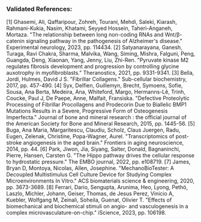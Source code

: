 ### Validated References: 
[1] Ghasemi, Ali, Qaffaripour, Zohreh, Tourani, Mehdi, Saleki, Kiarash, Rahmani-Kukia, Nasim, Khatami, Seyyed Hossein, Taheri-Anganeh, Mortaza. "The relationship between long non-coding RNAs and Wnt/β-catenin signaling pathway in the pathogenesis of Alzheimer's disease." Experimental neurology, 2023, pp. 114434.
[2] Satyanarayana, Ganesh, Turaga, Ravi Chakra, Sharma, Malvika, Wang, Siming, Mishra, Falguni, Peng, Guangda, Deng, Xiaonan, Yang, Jenny, Liu, Zhi-Ren. "Pyruvate kinase M2 regulates fibrosis development and progression by controlling glycine auxotrophy in myofibroblasts." Theranostics, 2021, pp. 9331-9341.
[3] Bella, Jordi, Hulmes, David J S. "Fibrillar Collagens." Sub-cellular biochemistry, 2017, pp. 457-490.
[4] Syx, Delfien, Guillemyn, Brecht, Symoens, Sofie, Sousa, Ana Berta, Medeira, Ana, Whiteford, Margo, Hermanns-Lê, Trinh, Coucke, Paul J, De Paepe, Anne, Malfait, Fransiska. "Defective Proteolytic Processing of Fibrillar Procollagens and Prodecorin Due to Biallelic BMP1 Mutations Results in a Severe, Progressive Form of Osteogenesis Imperfecta." Journal of bone and mineral research : the official journal of the American Society for Bone and Mineral Research, 2015, pp. 1445-56.
[5] Buga, Ana Maria, Margaritescu, Claudiu, Scholz, Claus Juergen, Radu, Eugen, Zelenak, Christine, Popa-Wagner, Aurel. "Transcriptomics of post-stroke angiogenesis in the aged brain." Frontiers in aging neuroscience, 2014, pp. 44.
[6] Park, Jiwon, Jia, Siyang, Salter, Donald, Bagnaninchi, Pierre, Hansen, Carsten G. "The Hippo pathway drives the cellular response to hydrostatic pressure." The EMBO journal, 2022, pp. e108719.
[7] James, Bryan D, Montoya, Nicolas, Allen, Josephine. "MechanoBioTester: A Decoupled Multistimulus Cell Culture Device for Studying Complex Microenvironments In Vitro." ACS biomaterials science & engineering, 2020, pp. 3673-3689.
[8] Ferrari, Dario, Sengupta, Arunima, Heo, Lyong, Pethö, Laszlo, Michler, Johann, Geiser, Thomas, de Jesus Perez, Vinicio A, Kuebler, Wolfgang M, Zeinali, Soheila, Guenat, Olivier T. "Effects of biomechanical and biochemical stimuli on angio- and vasculogenesis in a complex microvasculature-on-chip." iScience, 2023, pp. 106198.
